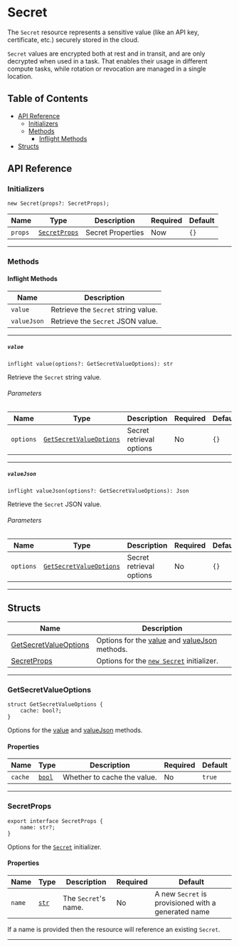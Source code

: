 # Secret

The `Secret` resource represents a sensitive value (like an API key, certificate, etc.) securely stored in the cloud.

`Secret` values are encrypted both at rest and in transit, and are only decrypted when used in a task. That enables their usage in different compute tasks, while rotation or revocation are managed in a single location.

## Table of Contents

<!-- markdownlint-disable MD007 -->
- [API Reference](#api-reference)
    - [Initializers](#initializers)
    - [Methods](#methods)
        - [Inflight Methods](#inflight-methods)
- [Structs](#structs)
<!-- markdownlint-enable MD007 -->

## API Reference <a id="api-reference"></a>

### Initializers <a id="initializers"></a>

```wing
new Secret(props?: SecretProps);
```

| **Name** | **Type** | **Description** | **Required** | **Default** |
| --- | --- | --- | --- | --- |
| `props` | [`SecretProps`](#SecretProps-) | Secret Properties | Now | `{}` |

---

### Methods <a id="methods"></a>

#### Inflight Methods <a id="inflight-methods"></a>

| **Name** | **Description** |
| --- | --- |
| `value` | Retrieve the `Secret` string value. |
| `valueJson` | Retrieve the `Secret` JSON value. |

---

##### `value` <a id="value"></a>

```wing
inflight value(options?: GetSecretValueOptions): str
```

Retrieve the `Secret` string value.

###### Parameters <a id="Secret.value.parameters"></a>

| **Name** | **Type** | **Description** | **Required** | **Default** |
| -------- | -------- | --------------- | ------------ | ----------- |
| `options` | [`GetSecretValueOptions`](#GetSecretValueOptions-) | Secret retrieval options | No | `{}` |

---

##### `valueJson` <a id="valueJson-"></a>

```wing
inflight valueJson(options?: GetSecretValueOptions): Json
```

Retrieve the `Secret` JSON value.

###### Parameters <a id="Secret.valueJson.parameters"></a>

| **Name** | **Type** | **Description** | **Required** | **Default** |
| -------- | -------- | --------------- | ------------ | ----------- |
| `options` | [`GetSecretValueOptions`](#GetSecretValueOptions-) | Secret retrieval options | No | `{}` |

---

## Structs <a id="structs"></a>

| **Name** | **Description** |
| -------- | --------------- |
| [GetSecretValueOptions](#GetSecretValueOptions-) | Options for the [value](#value) and [valueJson](#valueJson-) methods. |
| [SecretProps](#SecretProps-) | Options for the [`new Secret`](#initializers) initializer. |

---

### GetSecretValueOptions <a id="GetSecretValueOptions-"></a>

```wing
struct GetSecretValueOptions {
    cache: bool?;
}
```

Options for the [value](#value) and [valueJson](#valueJson-) methods.

#### Properties <a id="Properties"></a>

| **Name** | **Type** | **Description** | **Required** | **Default** |
| -------- | -------- | --------------- | ------------ | ----------- |
| `cache` | [`bool`](../spec.md#standard-types) | Whether to cache the value. | No | `true` |

---

### SecretProps <a id="SecretProps-"></a>

```wing
export interface SecretProps {
    name: str?;
}
```

Options for the [`Secret`](#initializers) initializer.

#### Properties <a id="SecretProps.Properties"></a>

| **Name** | **Type** | **Description** | **Required** | **Default** |
| -------- | -------- | --------------- | ------------ | ----------- |
| `name` | [`str`](../spec.md#standard-types) | The `Secret`'s name. | No | A new `Secret` is provisioned with a generated name |

If a name is provided then the resource will reference an existing `Secret`.

---
